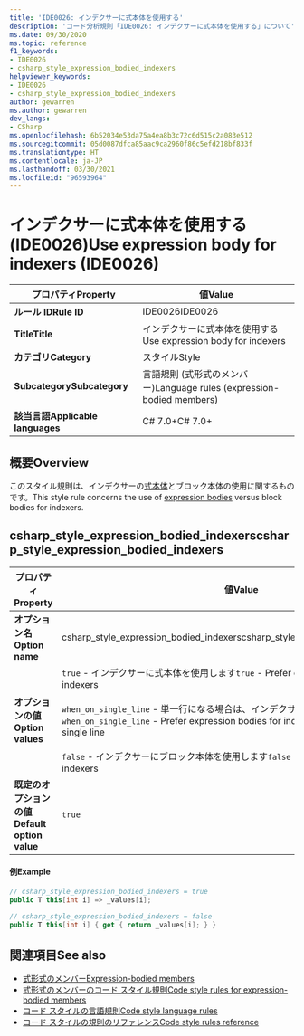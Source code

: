 ```yaml
---
title: 'IDE0026: インデクサーに式本体を使用する'
description: 'コード分析規則「IDE0026: インデクサーに式本体を使用する」について'
ms.date: 09/30/2020
ms.topic: reference
f1_keywords:
- IDE0026
- csharp_style_expression_bodied_indexers
helpviewer_keywords:
- IDE0026
- csharp_style_expression_bodied_indexers
author: gewarren
ms.author: gewarren
dev_langs:
- CSharp
ms.openlocfilehash: 6b52034e53da75a4ea8b3c72c6d515c2a083e512
ms.sourcegitcommit: 05d0087dfca85aac9ca2960f86c5efd218bf833f
ms.translationtype: HT
ms.contentlocale: ja-JP
ms.lasthandoff: 03/30/2021
ms.locfileid: "96593964"
---
```

# <a name="use-expression-body-for-indexers-ide0026"></a><span data-ttu-id="fea9b-103">インデクサーに式本体を使用する (IDE0026)</span><span class="sxs-lookup"><span data-stu-id="fea9b-103">Use expression body for indexers (IDE0026)</span></span>

|<span data-ttu-id="fea9b-104">プロパティ</span><span class="sxs-lookup"><span data-stu-id="fea9b-104">Property</span></span>|<span data-ttu-id="fea9b-105">値</span><span class="sxs-lookup"><span data-stu-id="fea9b-105">Value</span></span>|
|-|-|
| <span data-ttu-id="fea9b-106">**ルール ID**</span><span class="sxs-lookup"><span data-stu-id="fea9b-106">**Rule ID**</span></span> | <span data-ttu-id="fea9b-107">IDE0026</span><span class="sxs-lookup"><span data-stu-id="fea9b-107">IDE0026</span></span> |
| <span data-ttu-id="fea9b-108">**Title**</span><span class="sxs-lookup"><span data-stu-id="fea9b-108">**Title**</span></span> | <span data-ttu-id="fea9b-109">インデクサーに式本体を使用する</span><span class="sxs-lookup"><span data-stu-id="fea9b-109">Use expression body for indexers</span></span> |
| <span data-ttu-id="fea9b-110">**カテゴリ**</span><span class="sxs-lookup"><span data-stu-id="fea9b-110">**Category**</span></span> | <span data-ttu-id="fea9b-111">スタイル</span><span class="sxs-lookup"><span data-stu-id="fea9b-111">Style</span></span> |
| <span data-ttu-id="fea9b-112">**Subcategory**</span><span class="sxs-lookup"><span data-stu-id="fea9b-112">**Subcategory**</span></span> | <span data-ttu-id="fea9b-113">言語規則 (式形式のメンバー)</span><span class="sxs-lookup"><span data-stu-id="fea9b-113">Language rules (expression-bodied members)</span></span> |
| <span data-ttu-id="fea9b-114">**該当言語**</span><span class="sxs-lookup"><span data-stu-id="fea9b-114">**Applicable languages**</span></span> | <span data-ttu-id="fea9b-115">C# 7.0+</span><span class="sxs-lookup"><span data-stu-id="fea9b-115">C# 7.0+</span></span> |

## <a name="overview"></a><span data-ttu-id="fea9b-116">概要</span><span class="sxs-lookup"><span data-stu-id="fea9b-116">Overview</span></span>

<span data-ttu-id="fea9b-117">このスタイル規則は、インデクサーの[式本体](../../../csharp/programming-guide/statements-expressions-operators/expression-bodied-members.md)とブロック本体の使用に関するものです。</span><span class="sxs-lookup"><span data-stu-id="fea9b-117">This style rule concerns the use of [expression bodies](../../../csharp/programming-guide/statements-expressions-operators/expression-bodied-members.md) versus block bodies for indexers.</span></span>

## <a name="csharp_style_expression_bodied_indexers"></a><span data-ttu-id="fea9b-118">csharp_style_expression_bodied_indexers</span><span class="sxs-lookup"><span data-stu-id="fea9b-118">csharp_style_expression_bodied_indexers</span></span>

|<span data-ttu-id="fea9b-119">プロパティ</span><span class="sxs-lookup"><span data-stu-id="fea9b-119">Property</span></span>|<span data-ttu-id="fea9b-120">値</span><span class="sxs-lookup"><span data-stu-id="fea9b-120">Value</span></span>|
|-|-|
| <span data-ttu-id="fea9b-121">**オプション名**</span><span class="sxs-lookup"><span data-stu-id="fea9b-121">**Option name**</span></span> | <span data-ttu-id="fea9b-122">csharp_style_expression_bodied_indexers</span><span class="sxs-lookup"><span data-stu-id="fea9b-122">csharp_style_expression_bodied_indexers</span></span>
| <span data-ttu-id="fea9b-123">**オプションの値**</span><span class="sxs-lookup"><span data-stu-id="fea9b-123">**Option values**</span></span> | <span data-ttu-id="fea9b-124">`true` - インデクサーに式本体を使用します</span><span class="sxs-lookup"><span data-stu-id="fea9b-124">`true` - Prefer expression bodies for indexers</span></span><br /><br /><span data-ttu-id="fea9b-125">`when_on_single_line` - 単一行になる場合は、インデクサーに式本体を使用します</span><span class="sxs-lookup"><span data-stu-id="fea9b-125">`when_on_single_line` - Prefer expression bodies for indexers when they will be a single line</span></span><br /><br /><span data-ttu-id="fea9b-126">`false` - インデクサーにブロック本体を使用します</span><span class="sxs-lookup"><span data-stu-id="fea9b-126">`false` - Prefer block bodies for indexers</span></span> |
| <span data-ttu-id="fea9b-127">**既定のオプションの値**</span><span class="sxs-lookup"><span data-stu-id="fea9b-127">**Default option value**</span></span> | `true` |

#### <a name="example"></a><span data-ttu-id="fea9b-128">例</span><span class="sxs-lookup"><span data-stu-id="fea9b-128">Example</span></span>

```csharp
// csharp_style_expression_bodied_indexers = true
public T this[int i] => _values[i];

// csharp_style_expression_bodied_indexers = false
public T this[int i] { get { return _values[i]; } }
```

## <a name="see-also"></a><span data-ttu-id="fea9b-129">関連項目</span><span class="sxs-lookup"><span data-stu-id="fea9b-129">See also</span></span>

- [<span data-ttu-id="fea9b-130">式形式のメンバー</span><span class="sxs-lookup"><span data-stu-id="fea9b-130">Expression-bodied members</span></span>](../../../csharp/programming-guide/statements-expressions-operators/expression-bodied-members.md)
- [<span data-ttu-id="fea9b-131">式形式のメンバーのコード スタイル規則</span><span class="sxs-lookup"><span data-stu-id="fea9b-131">Code style rules for expression-bodied members</span></span>](expression-bodied-members.md)
- [<span data-ttu-id="fea9b-132">コード スタイルの言語規則</span><span class="sxs-lookup"><span data-stu-id="fea9b-132">Code style language rules</span></span>](language-rules.md)
- [<span data-ttu-id="fea9b-133">コード スタイルの規則のリファレンス</span><span class="sxs-lookup"><span data-stu-id="fea9b-133">Code style rules reference</span></span>](index.md)
